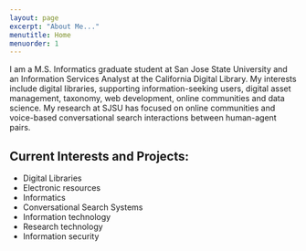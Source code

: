```yaml
---
layout: page
excerpt: "About Me..."
menutitle: Home
menuorder: 1
---
```


I am a M.S. Informatics graduate student at San Jose State University and an Information Services Analyst at the California Digital Library.  My interests include digital libraries, supporting information-seeking users, digital asset management, taxonomy, web development, online communities and data science. My research at SJSU has focused on online communities and voice-based conversational search interactions between human-agent pairs.

## Current Interests and Projects:

- Digital Libraries
- Electronic resources
- Informatics
- Conversational Search Systems
- Information technology 
- Research technology
- Information security

